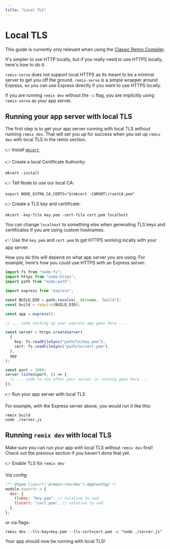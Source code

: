 ```yaml
---
title: "Local TLS"
---
```


# Local TLS

<docs-warning>This guide is currently only relevant when using the [Classic Remix Compiler][classic-remix-compiler].</docs-warning>

It's simpler to use HTTP locally, but if you really need to use HTTPS locally, here's how to do it.

<docs-warning>

`remix-serve` does not support local HTTPS as its meant to be a minimal server to get you off the ground.
`remix-serve` is a simple wrapper around Express, so you can use Express directly if you want to use HTTPS locally.

If you are running `remix dev` without the `-c` flag, you are implicitly using `remix-serve` as your app server.

</docs-warning>

## Running your app server with local TLS

The first step is to get your app server running with local TLS _without_ running `remix dev`.
That will set you up for success when you set up `remix dev` with local TLS in the remix section.

👉 Install [`mkcert`][mkcert]

👉 Create a local Certificate Authority:

```shellscript nonumber
mkcert -install
```

👉 Tell Node to use our local CA:

```shellscript nonumber
export NODE_EXTRA_CA_CERTS="$(mkcert -CAROOT)/rootCA.pem"
```

👉 Create a TLS key and certificate:

```shellscript nonumber
mkcert -key-file key.pem -cert-file cert.pem localhost
```

<docs-info>

You can change `localhost` to something else when generating TLS keys and certificates if you are using custom hostnames.

</docs-info>

👉 Use the `key.pem` and `cert.pem` to get HTTPS working locally with your app server.

How you do this will depend on what app server you are using.
For example, here's how you could use HTTPS with an Express server:

```ts filename=server.ts
import fs from "node:fs";
import https from "node:https";
import path from "node:path";

import express from "express";

const BUILD_DIR = path.resolve(__dirname, "build");
const build = require(BUILD_DIR);

const app = express();

// ... code setting up your express app goes here ...

const server = https.createServer(
  {
    key: fs.readFileSync("path/to/key.pem"),
    cert: fs.readFileSync("path/to/cert.pem"),
  },
  app
);

const port = 3000;
server.listen(port, () => {
  // ... code to run after your server is running goes here ...
});
```

👉 Run your app server with local TLS

For example, with the Express server above, you would run it like this:

```shellscript nonumber
remix build
node ./server.js
```

## Running `remix dev` with local TLS

Make sure you can run your app with local TLS without `remix dev` first!
Check out the previous section if you haven't done that yet.

👉 Enable TLS for `remix dev`

Via config:

```js filename=remix.config.js
/** @type {import('@remix-run/dev').AppConfig} */
module.exports = {
  dev: {
    tlsKey: "key.pem", // relative to cwd
    tlsCert: "cert.pem", // relative to cwd
  },
};
```

or via flags:

```shellscript nonumber
remix dev --tls-key=key.pem --tls-cert=cert.pem -c "node ./server.js"
```

Your app should now be running with local TLS!

[mkcert]: https://github.com/FiloSottile/mkcert#installation
[classic-remix-compiler]: ./vite#classic-remix-compiler-vs-remix-vite
